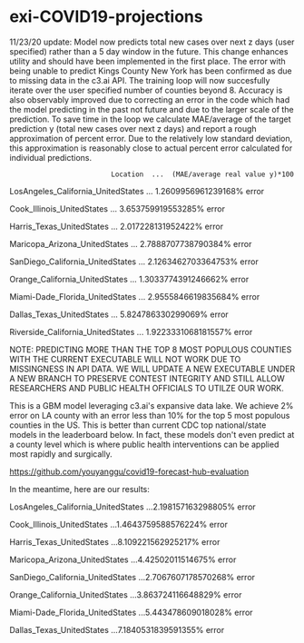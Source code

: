 # exi-COVID19-projections
11/23/20 update: Model now predicts total new cases over next z days (user specified) rather than a 5 day window in the future. This change enhances utility and should have been implemented in the first place. The error with being unable to predict Kings County New York has been confirmed as due to missing data in the c3.ai API. The training loop will now succesfully iterate over the user specified number of counties beyond 8. Accuracy is also observably improved due to correcting an error in the code which had the model predicting in the past not future and due to the larger scale of the prediction. To save time in the loop we calculate MAE/average of the target prediction y (total new cases over next z days) and report a rough approximation of percent error. Due to the relatively low standard deviation, this approximation is reasonably close to actual percent error calculated for individual predictions.


                             Location  ...  (MAE/average real value y)*100
LosAngeles_California_UnitedStates  ...  1.2609956961239168% error

Cook_Illinois_UnitedStates  ...   3.653759919553285% error

Harris_Texas_UnitedStates  ...   2.017228131952422% error

Maricopa_Arizona_UnitedStates  ...  2.7888707738790384% error

SanDiego_California_UnitedStates  ...  2.1263462703364753% error

Orange_California_UnitedStates  ...  1.3033774391246662% error

Miami-Dade_Florida_UnitedStates  ...  2.9555846619835684% error

Dallas_Texas_UnitedStates  ...   5.824786330299069% error

Riverside_California_UnitedStates  ...  1.9223331068181557% error




NOTE: PREDICTING MORE THAN THE TOP 8 MOST POPULOUS COUNTIES WITH THE CURRENT EXECUTABLE WILL NOT WORK DUE TO MISSINGNESS IN API DATA.
WE WILL UPDATE A NEW EXECUTABLE UNDER A NEW BRANCH TO PRESERVE CONTEST INTEGRITY AND STILL ALLOW RESEARCHERS AND PUBLIC HEALTH OFFICIALS TO UTILZE OUR WORK.

This is a GBM model leveraging c3.ai's expansive data lake. We achieve 2% error on LA county with an error less than 10% for the top 5 most populous counties in the US. This is better than current CDC top national/state models in the leaderboard below. In fact, these models don't even predict at a county level which is where public health interventions can be applied most rapidly and surgically. 

https://github.com/youyanggu/covid19-forecast-hub-evaluation

In the meantime, here are our results:

LosAngeles_California_UnitedStates  ...2.198157163298805% error

Cook_Illinois_UnitedStates          ...1.4643759588576224% error

Harris_Texas_UnitedStates           ...8.109221562925217% error

Maricopa_Arizona_UnitedStates       ...4.42502011514675% error

SanDiego_California_UnitedStates    ...2.7067607178570268% error

Orange_California_UnitedStates      ...3.863724116648829% error

Miami-Dade_Florida_UnitedStates     ...5.443478609018028% error

Dallas_Texas_UnitedStates           ...7.1840531839591355% error
